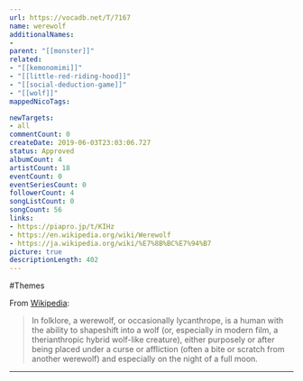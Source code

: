 ```yaml
---
url: https://vocadb.net/T/7167
name: werewolf
additionalNames: 
- 
parent: "[[monster]]"
related:
- "[[kemonomimi]]"
- "[[little-red-riding-hood]]"
- "[[social-deduction-game]]"
- "[[wolf]]"
mappedNicoTags:

newTargets:
- all
commentCount: 0
createDate: 2019-06-03T23:03:06.727
status: Approved
albumCount: 4
artistCount: 18
eventCount: 0
eventSeriesCount: 0
followerCount: 4
songListCount: 0
songCount: 56
links: 
- https://piapro.jp/t/KIHz
- https://en.wikipedia.org/wiki/Werewolf
- https://ja.wikipedia.org/wiki/%E7%8B%BC%E7%94%B7
picture: true
descriptionLength: 402
---
```


#Themes

From [Wikipedia](https://en.wikipedia.org/wiki/Werewolf):
>In folklore, a werewolf, or occasionally lycanthrope, is a human with the ability to shapeshift into a wolf (or, especially in modern film, a therianthropic hybrid wolf-like creature), either purposely or after being placed under a curse or affliction (often a bite or scratch from another werewolf) and especially on the night of a full moon.

---

